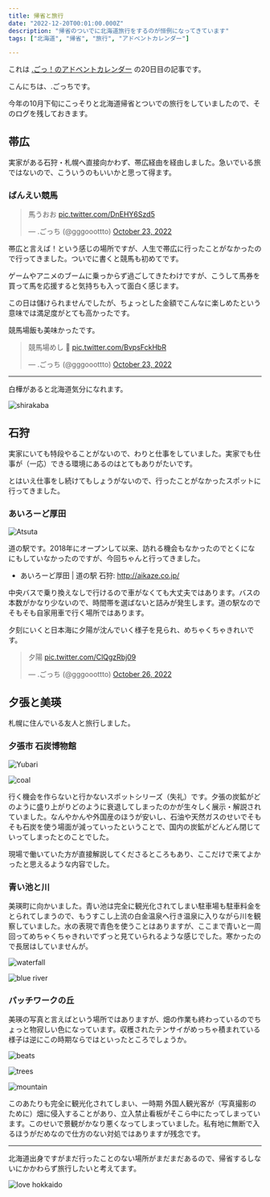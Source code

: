 ```yaml
---
title: 帰省と旅行
date: "2022-12-20T00:01:00.000Z"
description: "帰省のついでに北海道旅行をするのが恒例になってきています"
tags: ["北海道", "帰省", "旅行", "アドベントカレンダー"]

---
```


これは [.ごっ！のアドベントカレンダー](https://adventar.org/calendars/8199) の20日目の記事です。

こんにちは、.ごっちです。

今年の10月下旬にこっそりと北海道帰省とついでの旅行をしていましたので、そのログを残しておきます。

## 帯広

実家がある石狩・札幌へ直接向かわず、帯広経由を経由しました。急いでいる旅ではないので、こういうのもいいかと思って得ます。

### ばんえい競馬

<blockquote class="twitter-tweet"><p lang="ja" dir="ltr">馬うおお <a href="https://t.co/DnEHY6Szd5">pic.twitter.com/DnEHY6Szd5</a></p>&mdash; .ごっち (@gggooottto) <a href="https://twitter.com/gggooottto/status/1584039393706541057?ref_src=twsrc%5Etfw">October 23, 2022</a></blockquote>

帯広と言えば！という感じの場所ですが、人生で帯広に行ったことがなかったので行ってきました。ついでに書くと競馬も初めてです。

ゲームやアニメのブームに乗っからず過ごしてきたわけですが、こうして馬券を買って馬を応援すると気持ちも入って面白く感じます。

この日は儲けられませんでしたが、ちょっとした金額でこんなに楽しめたという意味では満足度がとても高かったです。

競馬場飯も美味かったです。

<blockquote class="twitter-tweet"><p lang="ja" dir="ltr">競馬場めし 🍜 <a href="https://t.co/BvpsFckHbR">pic.twitter.com/BvpsFckHbR</a></p>&mdash; .ごっち (@gggooottto) <a href="https://twitter.com/gggooottto/status/1584044418210091008?ref_src=twsrc%5Etfw">October 23, 2022</a></blockquote>

---

白樺があると北海道気分になれます。

![shirakaba](/assets/images/posts/20221220-hometown-trip/shirakaba.jpg)

## 石狩

実家にいても特段やることがないので、わりと仕事をしていました。実家でも仕事が（一応）できる環境にあるのはとてもありがたいです。

とはいえ仕事をし続けてもしょうがないので、行ったことがなかったスポットに行ってきました。

### あいろーど厚田

![Atsuta](/assets/images/posts/20221220-hometown-trip/atsuta.jpg)

道の駅です。2018年にオープンして以来、訪れる機会もなかったのでとくになにもしていなかったのですが、今回ちゃんと行ってきました。

- あいろーど厚田 | 道の駅 石狩: http://aikaze.co.jp/

中央バスで乗り換えなしで行けるので車がなくても大丈夫ではあります。バスの本数がかなり少ないので、時間帯を選ばないと詰みが発生します。道の駅なのでそもそも自家用車で行く場所ではあります。

夕刻にいくと日本海に夕陽が沈んでいく様子を見られ、めちゃくちゃきれいです。

<blockquote class="twitter-tweet"><p lang="ja" dir="ltr">夕陽 <a href="https://t.co/ClQgzRbj09">pic.twitter.com/ClQgzRbj09</a></p>&mdash; .ごっち (@gggooottto) <a href="https://twitter.com/gggooottto/status/1585173471478566912?ref_src=twsrc%5Etfw">October 26, 2022</a></blockquote>

## 夕張と美瑛

札幌に住んでいる友人と旅行しました。

### 夕張市 石炭博物館

![Yubari](/assets/images/posts/20221220-hometown-trip/yubari.jpg)

![coal](/assets/images/posts/20221220-hometown-trip/coal.jpg)

行く機会を作らないと行かないスポットシリーズ（失礼）です。夕張の炭鉱がどのように盛り上がりどのように衰退してしまったのかが生々しく展示・解説されていました。なんやかんや外国産のほうが安いし、石油や天然ガスのせいでそもそも石炭を使う場面が減っていったということで、国内の炭鉱がどんどん閉じていってしまったとのことでした。

現場で働いていた方が直接解説してくださるところもあり、ここだけで来てよかったと思えるような内容でした。

### 青い池と川

美瑛町に向かいました。青い池は完全に観光化されてしまい駐車場も駐車料金をとられてしまうので、もうすこし上流の白金温泉へ行き温泉に入りながら川を観察していました。水の表現で青色を使うことはありますが、ここまで青いと一周回ってめちゃくちゃきれいでずっと見ていられるような感じでした。寒かったので長居はしていませんが。

![waterfall](/assets/images/posts/20221220-hometown-trip/waterfall.jpg)

![blue river](/assets/images/posts/20221220-hometown-trip/river.jpg)

### パッチワークの丘

美瑛の写真と言えばという場所ではありますが、畑の作業も終わっているのでちょっと物寂しい色になっています。収穫されたテンサイがめっちゃ積まれている様子は逆にこの時期ならではといったところでしょうか。

![beats](/assets/images/posts/20221220-hometown-trip/beat.jpg)

![trees](/assets/images/posts/20221220-hometown-trip/trees.jpg)

![mountain](/assets/images/posts/20221220-hometown-trip/mountain.jpg)

このあたりも完全に観光化されてしまい、一時期 外国人観光客が（写真撮影のために）畑に侵入することがあり、立入禁止看板がそこら中にたってしまっています。このせいで景観がかなり悪くなってしまっていました。私有地に無断で入るほうがだめなので仕方のない対処ではありますが残念です。

---

北海道出身ですがまだ行ったことのない場所がまだまだあるので、帰省するしないにかかわらず旅行したいと考えてます。

![love hokkaido](/assets/images/posts/20221220-hometown-trip/love.jpg)
